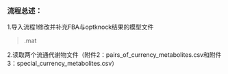 ### 流程总述：
1.导入流程1修改并补充FBA与optknock结果的模型文件
> .mat

2.读取两个流通代谢物文件（附件2：pairs_of_currency_metabolites.csv和附件3：special_currency_metabolites.csv）


